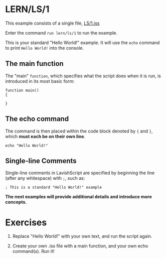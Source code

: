 # LERN/LS/1
This example consists of a single file, [LS/1.iss](1.iss)

Enter the command ```run lern/ls/1``` to run the example.

This is your standard "Hello World!" example. It will use the ```echo``` command to print ```Hello World!``` into the console.

## The main function
The "main" ```function```, which specifies what the script does when it is run, is introduced in its most basic form:
```
function main()
{

}
```

## The echo command
The command is then placed within the code block denoted by ```{``` and ```}```, which **must each be on their own line**.

```
echo "Hello World!"
```

## Single-line Comments
Single-line comments in LavishScript are specified by beginning the line (after any whitespace) with ```;```, such as:

```
; This is a standard "Hello World!" example
```

**The next examples will provide additional details and introduce more concepts.**

# Exercises
1. Replace "Hello World!" with your own text, and run the script again.

2. Create your own .iss file with a main function, and your own echo command(s). Run it!


